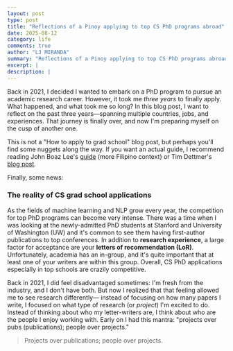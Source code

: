 ```yaml
---
layout: post
type: post
title: "Reflections of a Pinoy applying to top CS PhD programs abroad"
date: 2025-08-12
category: life
comments: true
author: "LJ MIRANDA"
summary: "Reflections of a Pinoy applying to top CS PhD programs abroad"
excerpt: |
description: |
---
```


<span class="firstcharacter">B</span>ack in 2021, I decided I wanted to embark on a PhD program to pursue an academic research career.
However, it took me *three years* to finally apply.
What happened, and what took me so long?
In this blog post, I want to reflect on the past three years&mdash;spanning multiple countries, jobs, and experiences.
That journey is finally over, and now I'm preparing myself on the cusp of another one.

This is not a "How to apply to grad school" blog post, but perhaps you'll find some nuggets along the way.
If you want an actual guide, I recommend reading John Boaz Lee's [guide](https://drive.google.com/file/d/1N5ETwBh9dyLpxGRKIA9LXXJ_Jy44i1TP/view) (more Filipino context) or Tim Dettmer's [blog post](https://timdettmers.com/2018/11/26/phd-applications/).

Finally, some news:


### The reality of CS grad school applications

As the fields of machine learning and NLP grow every year, the competition for top PhD programs can become very intense.
There was a time when I was looking at the newly-admitted PhD students at Stanford and University of Washington (UW) and it's common to see them having first-author publications to top conferences.
In addition to **research experience**, a large factor for acceptance are your **letters of recommendation (LoR)**.
Unfortunately, academia has an in-group, and it's quite important that at least one of your writers are within this group.
Overall, CS PhD applications especially in top schools are crazily competitive.

Back in 2021, I did feel disadvantaged sometimes: I'm fresh from the industry, and I don't have both.
But now I realized that that feeling allowed me to see research differently&mdash; instead of focusing on how many papers I write, I focused on what type of research (or *project*) I'm excited to do. 
Instead of thinking about who my letter-writers are, I think about who are the people I enjoy working with. 
Early on I had this mantra: "projects over pubs (publications); people over projects."

> Projects over publications; people over projects.


